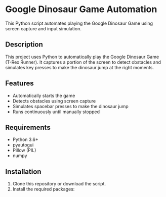 # Google Dinosaur Game Automation

This Python script automates playing the Google Dinosaur Game using screen capture and input simulation.

## Description

This project uses Python to automatically play the Google Dinosaur Game (T-Rex Runner). It captures a portion of the screen to detect obstacles and simulates key presses to make the dinosaur jump at the right moments.

## Features

- Automatically starts the game
- Detects obstacles using screen capture
- Simulates spacebar presses to make the dinosaur jump
- Runs continuously until manually stopped

## Requirements

- Python 3.6+
- pyautogui
- Pillow (PIL)
- numpy

## Installation

1. Clone this repository or download the script.
2. Install the required packages:

